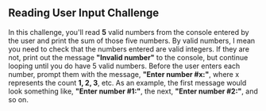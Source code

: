 ## Reading User Input Challenge

In this challenge, you'll read <b>5</b> valid numbers from the console entered by the user and print the sum of those five numbers.
By valid numbers, I mean you need to check that the numbers entered are valid integers. 
If they are not, print out the message <b>"Invalid number"</b> to the console, but continue looping until you do have 5 valid numbers.
Before the user enters each number, prompt them with the message, <b>"Enter number #x:"</b>, where x represents the count <b>1, 2, 3</b>, etc.
As an example, the first message would look something like, <b>"Enter number #1:"</b>, the next, <b>"Enter number #2:"</b>, and so on.